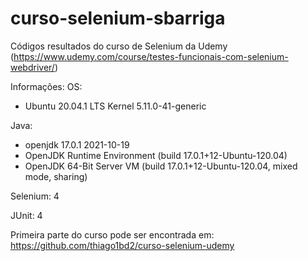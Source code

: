 # curso-selenium-sbarriga
Códigos resultados do curso de Selenium da Udemy (https://www.udemy.com/course/testes-funcionais-com-selenium-webdriver/)

Informações:
OS: 
 * Ubuntu 20.04.1 LTS Kernel 5.11.0-41-generic

Java: 
 * openjdk 17.0.1 2021-10-19
 * OpenJDK Runtime Environment (build 17.0.1+12-Ubuntu-120.04)
 * OpenJDK 64-Bit Server VM (build 17.0.1+12-Ubuntu-120.04, mixed mode, sharing)

Selenium: 4

JUnit: 4

Primeira parte do curso pode ser encontrada em: https://github.com/thiago1bd2/curso-selenium-udemy
